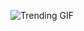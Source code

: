 ![Trending GIF](https://media0.giphy.com/media/v1.Y2lkPThiYjIxNzcyMGc2cHFieTd4M2Jja2EwMTF4bzh1cGJqaHpiMjBsamx5N2U1YWYzMiZlcD12MV9naWZzX3NlYXJjaCZjdD1n/2jMtpIi8mhE8ctiMtK/giphy.gif)
